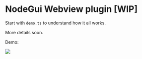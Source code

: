 # NodeGui Webview plugin [WIP]

Start with `demo.ts` to understand how it all works.

More details soon.


Demo:

<img src="https://user-images.githubusercontent.com/4029423/69486645-36ed9800-0e4e-11ea-8e07-257bf3ba854a.gif" />
